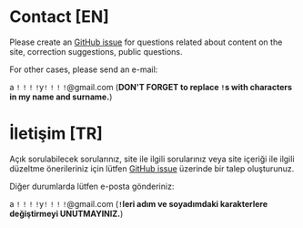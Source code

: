 # Contact [EN]

Please create an [GitHub issue](https://github.com/alperyazar/www/issues)
for questions related about content on the site, correction suggestions,
public questions.

For other cases, please send an e-mail:

a `!` `!` `!` `!`y`!` `!` `!` `!`@gmail.com (**DON'T FORGET to replace `!`s with characters in my name and surname.**)

# İletişim [TR]

Açık sorulabilecek sorularınız, site ile ilgili sorularınız veya site içeriği
ile ilgili düzeltme önerileriniz için lütfen [GitHub issue](https://github.com/alperyazar/www/issues)
üzerinde bir talep oluşturunuz.

Diğer durumlarda lütfen e-posta gönderiniz:

a `!` `!` `!` `!`y`!` `!` `!` `!`@gmail.com (**`!`leri adım ve soyadımdaki karakterlere değiştirmeyi UNUTMAYINIZ.**)
